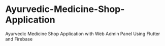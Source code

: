 # Ayurvedic-Medicine-Shop-Application
Ayurvedic Medicine Shop Application with Web Admin Panel Using Flutter and Firebase

